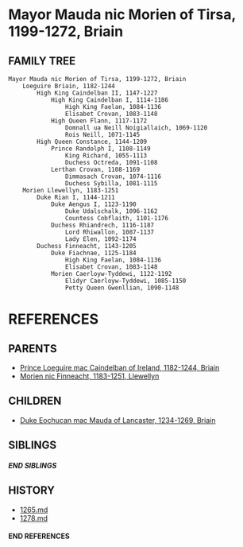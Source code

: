 # Mayor Mauda nic Morien of Tirsa, 1199-1272, Briain

## FAMILY TREE 
```
Mayor Mauda nic Morien of Tirsa, 1199-1272, Briain
    Loeguire Briain, 1182-1244
        High King Caindelban II, 1147-1227
            High King Caindelban I, 1114-1186
                High King Faelan, 1084-1136
                Elisabet Crovan, 1083-1148
            High Queen Flann, 1117-1172
                Domnall ua Neill Noigiallaich, 1069-1120
                Rois Neill, 1071-1145
        High Queen Constance, 1144-1209
            Prince Randolph I, 1108-1149
                King Richard, 1055-1113
                Duchess Octreda, 1091-1108
            Lerthan Crovan, 1108-1169
                Dimmasach Crovan, 1074-1116
                Duchess Sybilla, 1081-1115
    Morien Llewellyn, 1183-1251
        Duke Rian I, 1144-1211
            Duke Aengus I, 1123-1190
                Duke Udalschalk, 1096-1162
                Countess Cobflaith, 1101-1176
            Duchess Rhiandrech, 1116-1187
                Lord Rhiwallon, 1087-1137
                Lady Elen, 1092-1174
        Duchess Finneacht, 1143-1205
            Duke Fiachnae, 1125-1184
                High King Faelan, 1084-1136
                Elisabet Crovan, 1083-1148
            Morien Caerloyw-Tyddewi, 1122-1192
                Elidyr Caerloyw-Tyddewi, 1085-1150
                Petty Queen Gwenllian, 1090-1148
```


# REFERENCES

## PARENTS 
* [Prince Loeguire mac Caindelban of Ireland, 1182-1244, Briain](p/loeguire_mac_caindelban_1182.md)
* [Morien nic Finneacht, 1183-1251, Llewellyn](p/morien_nic_finneacht_1183.md)

## CHILDREN 
* [Duke Eochucan mac Mauda of Lancaster, 1234-1269, Briain](p/eochucan_mac_mauda_1234.md)

## SIBLINGS

##### END SIBLINGS  
## HISTORY
* [1265.md](../h/1265.md)
* [1278.md](../h/1278.md)

#### END REFERENCES
